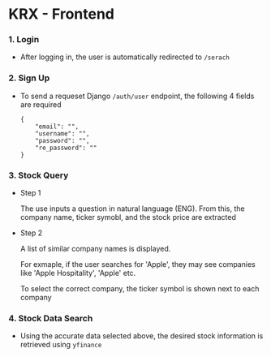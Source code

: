 # KRX - Frontend

### 1. Login ###

- After logging in, the user is automatically redirected to `/serach`

### 2. Sign Up ###

- To send a requeset Django `/auth/user` endpoint, the following 4 fields are required

    ```
    {
        "email": "",
        "username": "",
        "password": "",
        "re_password": ""
    }
    ```

### 3. Stock Query ###

- Step 1

    The use inputs a question in natural language (ENG). From this, the company name, ticker symobl, and the stock price are extracted

- Step 2

    A list of similar company names is displayed.

    For exmaple, if the user searches for 'Apple', they may see companies like 'Apple Hospitality', 'Apple' etc.

    To select the correct company, the ticker symbol is shown next to each company

### 4. Stock Data Search ###

- Using the accurate data selected above, the desired stock information is retrieved using `yfinance`
